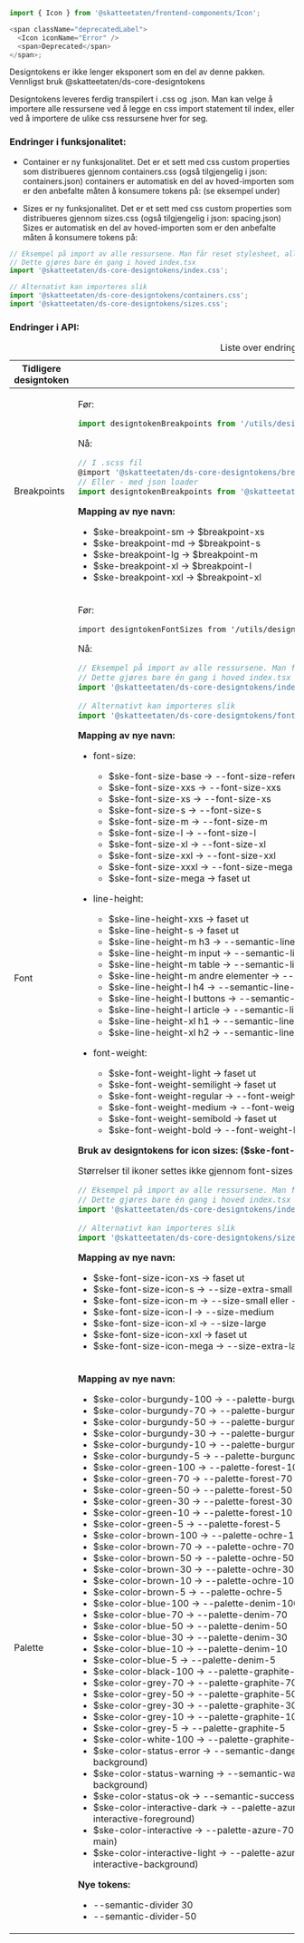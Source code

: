 ```js noeditor
import { Icon } from '@skatteetaten/frontend-components/Icon';

<span className="deprecatedLabel">
  <Icon iconName="Error" />
  <span>Deprecated</span>
</span>;
```

Designtokens er ikke lenger eksponert som en del av denne pakken.
Vennligst bruk @skatteetaten/ds-core-designtokens

Designtokens leveres ferdig transpilert i .css og .json.
Man kan velge å importere alle ressursene ved å legge en css import statement til index, eller ved å importere de ulike css ressursene hver for seg.

<!-- Vennligst se på [ds-core-designtokens dokumentasjon](https://breakdance.github.io/breakdance/) for import og anbefalinger.
( //TODO FRONT-917 Lenke til EPI dok) -->

### Endringer i funksjonalitet:

- Container er ny funksjonalitet. Det er et sett med css custom properties som distribueres gjennom containers.css (også tilgjengelig i json: containers.json)
  containers er automatisk en del av hoved-importen som er den anbefalte måten å konsumere tokens på: (se eksempel under)

- Sizes er ny funksjonalitet. Det er et sett med css custom properties som distribueres gjennom sizes.css (også tilgjengelig i json: spacing.json)
  Sizes er automatisk en del av hoved-importen som er den anbefalte måten å konsumere tokens på:

```js static
// Eksempel på import av alle ressursene. Man får reset stylesheet, alle designtokens, og SKE theme som default.
// Dette gjøres bare én gang i hoved index.tsx
import '@skatteetaten/ds-core-designtokens/index.css';

// Alternativt kan importeres slik
import '@skatteetaten/ds-core-designtokens/containers.css';
import '@skatteetaten/ds-core-designtokens/sizes.css';
```

### Endringer i API:

<div className="migration-tabell">
<table>
<caption>Liste over endringer i komponent-api'et</caption>
<thead><tr><th>Tidligere designtoken</th><th>Alternativ</th></tr></thead>
<tbody>
<tr>

<td> Breakpoints </td>
<td>

Før:

```js static
import designtokenBreakpoints from '/utils/designtokens/_breakpoints.json';
```

Nå:

```js static
// I .scss fil
@import '@skatteetaten/ds-core-designtokens/breakpoints.scss';
// Eller - med json loader
import designtokenBreakpoints from '@skatteetaten/ds-core-designtokens/_breakpoints.json';
```

**Mapping av nye navn:**

- $ske-breakpoint-sm → $breakpoint-xs
- $ske-breakpoint-md → $breakpoint-s
- $ske-breakpoint-lg → $breakpoint-m
- $ske-breakpoint-xl → $breakpoint-l
- $ske-breakpoint-xxl → $breakpoint-xl

</td>
</tr>
<tr><td> Font </td>
<td>

Før:

```static
import designtokenFontSizes from '/utils/designtokens/_fontSizes.json';
```

Nå:

```js static
// Eksempel på import av alle ressursene. Man får reset stylesheet, alle designtokens, og SKE theme som default.
// Dette gjøres bare én gang i hoved index.tsx
import '@skatteetaten/ds-core-designtokens/index.css';

// Alternativt kan importeres slik
import '@skatteetaten/ds-core-designtokens/font.css';
```

**Mapping av nye navn:**

- font-size:

  - $ske-font-size-base → --font-size-reference
  - $ske-font-size-xxs → --font-size-xxs
  - $ske-font-size-xs → --font-size-xs
  - $ske-font-size-s → --font-size-s
  - $ske-font-size-m → --font-size-m
  - $ske-font-size-l → --font-size-l
  - $ske-font-size-xl → --font-size-xl
  - $ske-font-size-xxl → --font-size-xxl
  - $ske-font-size-xxxl → --font-size-mega
  - $ske-font-size-mega → faset ut

- line-height:

  - $ske-line-height-xxs → faset ut
  - $ske-line-height-s → faset ut
  - $ske-line-height-m h3 → --semantic-line-height-heading3
  - $ske-line-height-m input → --semantic-line-height-input
  - $ske-line-height-m table → --semantic-line-height-table
  - $ske-line-height-m andre elementer → --semantic-line-height-default
  - $ske-line-height-l h4 → --semantic-line-height-heading4
  - $ske-line-height-l buttons → --semantic-line-height-buttons
  - $ske-line-height-l article → --semantic-line-height-article
  - $ske-line-height-xl h1 → --semantic-line-height-heading1
  - $ske-line-height-xl h2 → --semantic-line-height-heading2

- font-weight:

  - $ske-font-weight-light → faset ut
  - $ske-font-weight-semilight → faset ut
  - $ske-font-weight-regular → --font-weight-regular
  - $ske-font-weight-medium → --font-weight-medium
  - $ske-font-weight-semibold → faset ut
  - $ske-font-weight-bold → --font-weight-bold

**Bruk av designtokens for icon sizes: ($ske-font-size-icon-\*)**

Størrelser til ikoner settes ikke gjennom font-sizes lenger. Verdiene kan importeres fra sizes.css

```js static
// Eksempel på import av alle ressursene. Man får reset stylesheet, alle designtokens, og SKE theme som default.
// Dette gjøres bare én gang i hoved index.tsx
import '@skatteetaten/ds-core-designtokens/index.css';

// Alternativt kan importeres slik
import '@skatteetaten/ds-core-designtokens/sizes.css';
```

**Mapping av nye navn:**

- $ske-font-size-icon-xs → faset ut
- $ske-font-size-icon-s → --size-extra-small
- $ske-font-size-icon-m → --size-small eller --semantic-size-default
- $ske-font-size-icon-l → --size-medium
- $ske-font-size-icon-xl → --size-large
- $ske-font-size-icon-xxl → faset ut
- $ske-font-size-icon-mega → --size-extra-large

</td>
</tr>
<tr><td> Palette </td>
<td>

**Mapping av nye navn:**

- $ske-color-burgundy-100 → --palette-burgundy-100
- $ske-color-burgundy-70 → --palette-burgundy-70
- $ske-color-burgundy-50 → --palette-burgundy-50
- $ske-color-burgundy-30 → --palette-burgundy-30
- $ske-color-burgundy-10 → --palette-burgundy-10
- $ske-color-burgundy-5 → --palette-burgundy-5
- $ske-color-green-100 → --palette-forest-100
- $ske-color-green-70 → --palette-forest-70
- $ske-color-green-50 → --palette-forest-50
- $ske-color-green-30 → --palette-forest-30
- $ske-color-green-10 → --palette-forest-10
- $ske-color-green-5 → --palette-forest-5
- $ske-color-brown-100 → --palette-ochre-100
- $ske-color-brown-70 → --palette-ochre-70
- $ske-color-brown-50 → --palette-ochre-50
- $ske-color-brown-30 → --palette-ochre-30
- $ske-color-brown-10 → --palette-ochre-10
- $ske-color-brown-5 → --palette-ochre-5
- $ske-color-blue-100 → --palette-denim-100
- $ske-color-blue-70 → --palette-denim-70
- $ske-color-blue-50 → --palette-denim-50
- $ske-color-blue-30 → --palette-denim-30
- $ske-color-blue-10 → --palette-denim-10
- $ske-color-blue-5 → --palette-denim-5
- $ske-color-black-100 → --palette-graphite-100
- $ske-color-grey-70 → --palette-graphite-70
- $ske-color-grey-50 → --palette-graphite-50
- $ske-color-grey-30 → --palette-graphite-30
- $ske-color-grey-10 → --palette-graphite-10
- $ske-color-grey-5 → --palette-graphite-5
- $ske-color-white-100 → --palette-graphite-0
- $ske-color-status-error → --semantic-danger-foreground (brukes sammen med --semantic-danger-background)
- $ske-color-status-warning → --semantic-warning-foreground (brukes sammen med --semantic-warning-background)
- $ske-color-status-ok → --semantic-success-foreground (brukes sammen med --semantic-success-background
- $ske-color-interactive-dark → --palette-azure-100 (for interaksjonsrelatert styling, bruk alias --semantic-interactive-foreground)
- $ske-color-interactive → --palette-azure-70 (for interaksjonsrelatert styling, bruk alias --semantic-interactive-main)
- $ske-color-interactive-light → --palette-azure-10 (for interaksjonsrelatert styling, bruk alias --semantic-interactive-background)

**Nye tokens:**

- --semantic-divider 30
- --semantic-divider-50

</td>
</tr>
</tbody>
</table>
</div>

